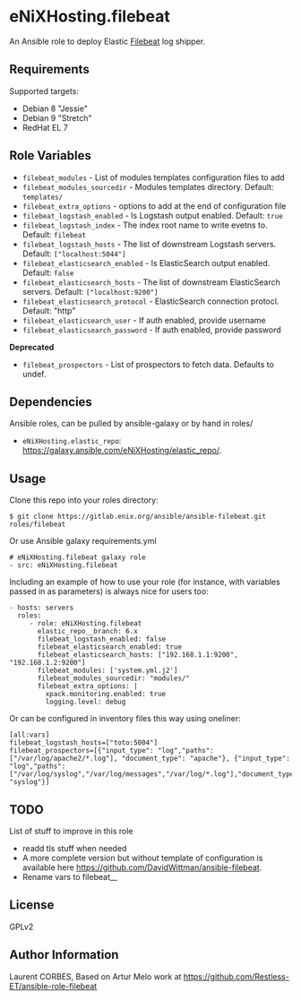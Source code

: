 eNiXHosting.filebeat
=========

An Ansible role to deploy Elastic [Filebeat](https://www.elastic.co/products/beats) log shipper.

Requirements
------------

Supported targets:

- Debian 8 "Jessie"
- Debian 9 "Stretch"
- RedHat EL 7


Role Variables
--------------

- `filebeat_modules` - List of modules templates configuration files to add
- `filebeat_modules_sourcedir` - Modules templates directory. Default: `templates/`
- `filebeat_extra_options` - options to add at the end of configuration file
- `filebeat_logstash_enabled` - Is Logstash output enabled. Default: `true`
- `filebeat_logstash_index` - The index root name to write evetns to. Default: `filebeat`
- `filebeat_logstash_hosts` - The list of downstream Logstash servers. Default: `["localhost:5044"]`
- `filebeat_elasticsearch_enabled` - Is ElasticSearch output enabled. Default: `false`
- `filebeat_elasticsearch_hosts` - The list of downstream ElasticSearch servers. Default: `["localhost:9200"]`
- `filebeat_elasticsearch_protocol` - ElasticSearch connection protocl. Default: "http"
- `filebeat_elasticsearch_user` - If auth enabled, provide username
- `filebeat_elasticsearch_password` - If auth enabled, provide password

**Deprecated**
- `filebeat_prospectors` - List of prospectors to fetch data. Defaults to undef.

Dependencies
------------

Ansible roles, can be pulled by ansible-galaxy or by hand in roles/

- `eNiXHosting.elastic_repo`: https://galaxy.ansible.com/eNiXHosting/elastic_repo/.


Usage
-----

Clone this repo into your roles directory:

    $ git clone https://gitlab.enix.org/ansible/ansible-filebeat.git roles/filebeat

Or use Ansible galaxy requirements.yml

    # eNiXHosting.filebeat galaxy role
    - src: eNiXHosting.filebeat

Including an example of how to use your role (for instance, with variables passed in as parameters) is always nice for users too:

    - hosts: servers
      roles:
         - role: eNiXHosting.filebeat
           elastic_repo__branch: 6.x
           filebeat_logstash_enabled: false
           filebeat_elasticsearch_enabled: true
           filebeat_elasticsearch_hosts: ["192.168.1.1:9200", "192.168.1.2:9200"]
           filebeat_modules: ['system.yml.j2']
           filebeat_modules_sourcedir: "modules/"
           filebeat_extra_options: |
             xpack.monitoring.enabled: true
             logging.level: debug

Or can be configured in inventory files this way using oneliner:
```
[all:vars]
filebeat_logstash_hosts=["toto:5004"]
filebeat_prospectors=[{"input_type": "log","paths": ["/var/log/apache2/*.log"], "document_type": "apache"}, {"input_type": "log","paths": ["/var/log/syslog","/var/log/messages","/var/log/*.log"],"document_type": "syslog"}]
```

TODO
-----

List of stuff to improve in this role
- readd tls stuff when needed
- A more complete version but without template of configuration is available here https://github.com/DavidWittman/ansible-filebeat.
- Rename vars to filebeat__

License
-------

GPLv2

Author Information
------------------

Laurent CORBES, Based on Artur Melo work at https://github.com/Restless-ET/ansible-role-filebeat
